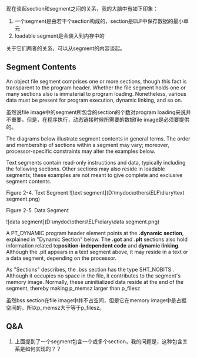 现在谈起section和segment之间的关系，我的大脑中有如下印象：

1. 一个segment是由若干个section构成的，section是ELF中保存数据的最小单元
2. loadable segment是会装入到内存中的

关于它们两者的关系，可以从segment的内容谈起。

## Segment Contents

An object file segment comprises<!--包含--> one or more sections, though this fact is transparent to the program header. Whether the file segment holds one or many sections also is immaterial to
program loading. Nonetheless<!--尽管如此-->, various data must be present for program execution, dynamic linking, and so on. 

虽然说file image中的segment所包含的section的个数对program loading来说并不重要，但是，在程序执行，动态链接时候所需要的数据file image是必须要提供的。

The diagrams below illustrate segment contents in general terms. The order and membership of sections within a segment may vary; moreover, processor-specific constraints may alter the examples below.

Text segments contain read-only<!--只读--> instructions and data, typically including the following sections. Other sections may also reside in loadable segments<!--其他的section可能处于其他loadable segment中-->; these examples are not meant to give complete and exclusive segment contents.

Figure 2-4. Text Segment
![text segment](D:\mydoc\others\ELF\diary\text segment.png)

Figure 2-5. Data Segment

![data segment](D:\mydoc\others\ELF\diary\data segment.png)

A  PT_DYNAMIC  program header element points at<!--指向--> the  **.dynamic** **section**, explained in
"Dynamic Section" below. The  **.got** and  **.plt** sections also hold information related to**position-independent code** and **dynamic linking**. Although the  .plt appears in a text segment above, it may reside in a text or a data segment, depending on the processor.

As "Sections" describes, the  .bss section has the type  SHT_NOBITS . Although it occupies no
space in the file, it contributes to the segment's memory image. Normally, these uninitialized
data reside at the end of the segment, thereby making  p_memsz  larger than  p_filesz 

虽然bss section在file image中并不占空间，但是它在memory image中是占据空间的，所以p_memsz大于等于p_filesz。

## Q&A

1. 上面提到了一个segment包含一个或多个section，我的问题是，这种包含关系是如何实现的？？